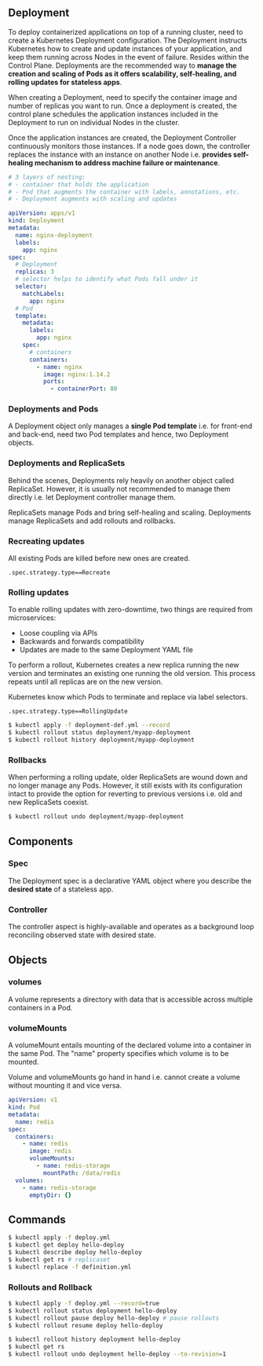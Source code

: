 ## Deployment

To deploy containerized applications on top of a running cluster, need to create a Kubernetes Deployment configuration. The Deployment instructs Kubernetes how to create and update instances of your application, and keep them running across Nodes in the event of failure. Resides within the Control Plane. Deployments are the recommended way to **manage the creation and scaling of Pods as it offers scalability, self-healing, and rolling updates for stateless apps**.

When creating a Deployment, need to specify the container image and number of replicas you want to run. Once a deployment is created, the control plane schedules the application instances included in the Deployment to run on individual Nodes in the cluster.

Once the application instances are created, the Deployment Controller continuously monitors those instances. If a node goes down, the controller replaces the instance with an instance on another Node i.e. **provides self-healing mechanism to address machine failure or maintenance**.

```yaml
# 3 layers of nesting:
# - container that holds the application
# - Pod that augments the container with labels, annotations, etc.
# - Deployment augments with scaling and updates

apiVersion: apps/v1
kind: Deployment
metadata:
  name: nginx-deployment
  labels:
    app: nginx
spec:
  # Deployment
  replicas: 3
  # selector helps to identify what Pods fall under it
  selector:
    matchLabels:
      app: nginx
  # Pod
  template:
    metadata:
      labels:
        app: nginx
    spec:
      # containers
      containers:
        - name: nginx
          image: nginx:1.14.2
          ports:
            - containerPort: 80
```

### Deployments and Pods

A Deployment object only manages a **single Pod template** i.e. for front-end and back-end, need two Pod templates and hence, two Deployment objects.

### Deployments and ReplicaSets

Behind the scenes, Deployments rely heavily on another object called ReplicaSet. However, it is usually not recommended to manage them directly i.e. let Deployment controller manage them.

ReplicaSets manage Pods and bring self-healing and scaling. Deployments manage ReplicaSets and add rollouts and rollbacks.

### Recreating updates

All existing Pods are killed before new ones are created.

```
.spec.strategy.type==Recreate
```

### Rolling updates

To enable rolling updates with zero-downtime, two things are required from microservices:

- Loose coupling via APIs
- Backwards and forwards compatibility
- Updates are made to the same Deployment YAML file

To perform a rollout, Kubernetes creates a new replica running the new version and terminates an existing one running the old version. This process repeats until all replicas are on the new version.

Kubernetes know which Pods to terminate and replace via label selectors.

```
.spec.strategy.type==RollingUpdate
```

```bash
$ kubectl apply -f deployment-def.yml --record
$ kubectl rollout status deployment/myapp-deployment
$ kubectl rollout history deployment/myapp-deployment
```

### Rollbacks

When performing a rolling update, older ReplicaSets are wound down and no longer manage any Pods. However, it still exists with its configuration intact to provide the option for reverting to previous versions i.e. old and new ReplicaSets coexist.

```bash
$ kubectl rollout undo deployment/myapp-deployment
```

## Components

### Spec

The Deployment spec is a declarative YAML object where you describe the **desired state** of a stateless app.

### Controller

The controller aspect is highly-available and operates as a background loop reconciling observed state with desired state.

## Objects

### volumes

A volume represents a directory with data that is accessible across multiple containers in a Pod.

### volumeMounts

A volumeMount entails mounting of the declared volume into a container in the same Pod. The "name" property specifies which volume is to be mounted.

Volume and volumeMounts go hand in hand i.e. cannot create a volume without mounting it and vice versa.

```yaml
apiVersion: v1
kind: Pod
metadata:
  name: redis
spec:
  containers:
    - name: redis
      image: redis
      volumeMounts:
        - name: redis-storage
          mountPath: /data/redis
  volumes:
    - name: redis-storage
      emptyDir: {}
```

## Commands

```bash
$ kubectl apply -f deploy.yml
$ kubectl get deploy hello-deploy
$ kubectl describe deploy hello-deploy
$ kubectl get rs # replicaset
$ kubectl replace -f definition.yml
```

### Rollouts and Rollback

```bash
$ kubectl apply -f deploy.yml --record=true
$ kubectl rollout status deployment hello-deploy
$ kubectl rollout pause deploy hello-deploy # pause rollouts
$ kubectl rollout resume deploy hello-deploy
```

```bash
$ kubectl rollout history deployment hello-deploy
$ kubectl get rs
$ kubectl rollout undo deployment hello-deploy --to-revision=1
```

